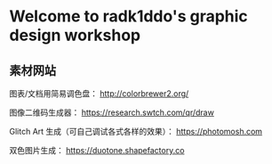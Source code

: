 # Welcome to radk1ddo's graphic design workshop

## 素材网站

图表/文档用简易调色盘：
http://colorbrewer2.org/

图像二维码生成器：
https://research.swtch.com/qr/draw

Glitch Art 生成（可自己调试各式各样的效果）：
https://photomosh.com

双色图片生成：
https://duotone.shapefactory.co
